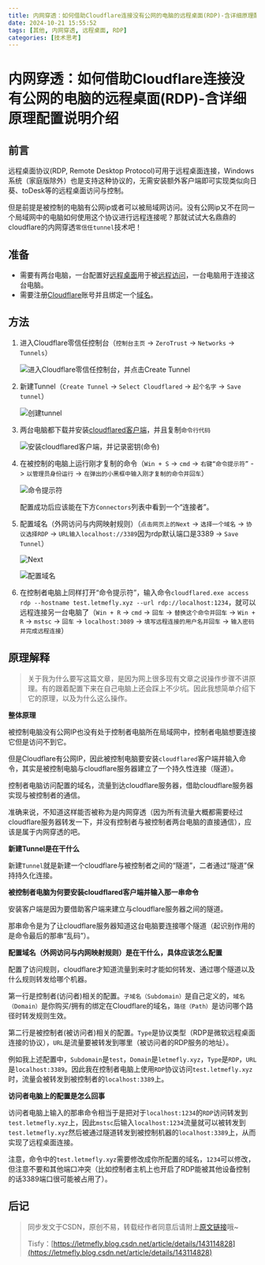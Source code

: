 ```yaml
---
title: 内网穿透：如何借助Cloudflare连接没有公网的电脑的远程桌面(RDP)-含详细原理配置说明介绍
date: 2024-10-21 15:55:52
tags: [其他, 内网穿透, 远程桌面, RDP]
categories: [技术思考]
---
```


# 内网穿透：如何借助Cloudflare连接没有公网的电脑的远程桌面(RDP)-含详细原理配置说明介绍

## 前言

远程桌面协议(RDP, Remote Desktop Protocol)可用于远程桌面连接，Windows系统（家庭版除外）也是支持这种协议的，无需安装额外客户端即可实现类似向日葵、toDesk等的远程桌面访问与控制。

但是前提是被控制的电脑有公网ip或者可以被局域网访问。没有公网ip又不在同一个局域网中的电脑如何使用这个协议进行远程连接呢？那就试试大名鼎鼎的cloudflare的内网穿透`零信任tunnel`技术吧！

## 准备

+ 需要有两台电脑，一台配置好[远程桌面](https://support.microsoft.com/zh-cn/windows/%E5%A6%82%E4%BD%95%E4%BD%BF%E7%94%A8%E8%BF%9C%E7%A8%8B%E6%A1%8C%E9%9D%A2-5fe128d5-8fb1-7a23-3b8a-41e636865e8c)用于被[远程访问](https://blog.csdn.net/qq_44665283/article/details/122716174)，一台电脑用于连接这台电脑。
+ 需要注册[Cloudflare](https://dash.cloudflare.com/)账号并且绑定一个[域名](https://www.cnblogs.com/eslzzyl/p/17765702.html)。

## 方法

1. 进入Cloudflare零信任控制台（`控制台主页` -> `ZeroTrust` -> `Networks` -> `Tunnels`）

    ![进入Cloudflare零信任控制台，并点击Create Tunnel](https://cors.letmefly.xyz/https://i-blog.csdnimg.cn/direct/35682e0aa2a34253b55e605aadfe9232.png)

2. 新建Tunnel（`Create Tunnel` -> `Select Cloudflared` -> `起个名字` -> `Save tunnel`）

   ![创建tunnel](https://cors.letmefly.xyz/https://i-blog.csdnimg.cn/direct/8c4cf63fea154cbba20980cbeac5a04d.png)

3. 两台电脑都下载并安装[cloudflared客户端](https://github.com/cloudflare/cloudflared/releases/latest/download/cloudflared-windows-amd64.msi)，并且复制`命令行代码`

   ![安装cloudflared客户端，并记录密钥(命令)](https://cors.letmefly.xyz/https://i-blog.csdnimg.cn/direct/f8739f8f25194d429d46cc72710eb69e.png)

4. 在被控制的电脑上运行刚才复制的命令（`Win + S` -> `cmd` -> `右键“命令提示符”` -> `以管理员身份运行` -> `在弹出的小黑框中输入刚才复制的命令并回车`）

   ![命令提示符](https://cors.letmefly.xyz/https://i-blog.csdnimg.cn/direct/bdda499c3ac14011a92cc3f6d3b98ea4.png)

   配置成功后应该能在下方`Connectors`列表中看到一个“连接者”。

5. 配置域名（外网访问与内网映射规则）（`点击网页上的Next` -> `选择一个域名` -> `协议选择RDP` -> `URL输入localhost://3389`因为rdp默认端口是3389 -> `Save Tunnel`）

   ![Next](https://cors.letmefly.xyz/https://i-blog.csdnimg.cn/direct/9b76b1b2466942a4b82c95fec61ba4b8.png)

   ![配置域名](https://cors.letmefly.xyz/https://i-blog.csdnimg.cn/direct/b913ef86a84b46baa522ef386d21b2f1.png)

6. 在控制者电脑上同样打开“命令提示符”，输入命令`cloudflared.exe access rdp --hostname test.letmefly.xyz --url rdp://localhost:1234`，就可以远程连接另一台电脑了（`Win + R` -> `cmd` -> `回车` -> `替换这个命令并回车` -> `Win + R` -> `mstsc` -> `回车` -> `localhost:3089` -> `填写远程连接的用户名并回车` -> `输入密码并完成远程连接`）

## 原理解释

> 关于我为什么要写这篇文章，是因为网上很多现有文章之说操作步骤不讲原理。有的跟着配置下来在自己电脑上还会踩上不少坑。因此我想简单介绍下它的原理，以及为什么这么操作。

**整体原理**

被控制电脑没有公网IP也没有处于控制者电脑所在局域网中，控制者电脑想要连接它但是访问不到它。

但是Cloudflare有公网IP，因此被控制电脑要安装`cloudflared`客户端并输入命令，其实是被控制电脑与cloudflare服务器建立了一个持久性连接（隧道）。

控制者电脑访问配置的域名，流量到达cloudflare服务器，借助cloudflare服务器实现与被控制者的通信。

准确来说，不知道这样能否被称为是内网穿透（因为所有流量大概都需要经过cloudflare服务器转发一下，并没有控制者与被控制者两台电脑的直接通信），应该是属于内网穿透的吧。

**新建Tunnel是在干什么**

新建`Tunnel`就是新建一个cloudflare与被控制者之间的“隧道”，二者通过“隧道”保持持久化连接。

**被控制者电脑为何要安装cloudflared客户端并输入那一串命令**

安装客户端是因为要借助客户端来建立与cloudflare服务器之间的隧道。

那串命令是为了让cloudflare服务器知道这台电脑要连接哪个隧道（起识别作用的是命令最后的那串“乱码”）。

**配置域名（外网访问与内网映射规则）是在干什么，具体应该怎么配置**

配置了访问规则，cloudflare才知道流量到来时才能如何转发、通过哪个隧道以及什么规则转发给哪个机器。

第一行是控制者(访问者)相关的配置。`子域名（Subdomain）`是自己定义的，`域名（Domain）`是你购买/拥有的绑定在Cloudflare的域名，`路径（Path）`是访问哪个路径时转发规则生效。

第二行是被控制者(被访问者)相关的配置。`Type`是协议类型（RDP是微软远程桌面连接的协议），`URL`是流量要被转发到哪里（被访问者的RDP服务的地址）。

例如我上述配置中，`Subdomain`是`test`，`Domain`是`letmefly.xyz`，`Type`是`RDP`，`URL`是`localhost:3389`。因此我在控制者电脑上使用`RDP`协议访问`test.letmefly.xyz`时，流量会被转发到被控制者的`localhost:3389`上。

**访问者电脑上的配置是怎么回事**

访问者电脑上输入的那串命令相当于是把对于`localhost:1234`的`RDP`访问转发到`test.letmefly.xyz`上，因此`mstsc`后输入`localhost:1234`流量就可以被转发到`test.letmefly.xyz`然后被通过隧道转发到被控制机器的`localhost:3389`上，从而实现了远程桌面连接。

注意，命令中的`test.letmefly.xyz`需要修改成你所配置的域名，`1234`可以修改，但注意不要和其他端口冲突（比如控制者主机上也开启了RDP能被其他设备控制的话3389端口很可能被占用了）。

## 后记

> 同步发文于CSDN，原创不易，转载经作者同意后请附上[原文链接](https://blog.letmefly.xyz/2024/10/21/Other-Net_Traversal-How2UseCloudflareConnectingRDP(RemoteDesktopProtocol)WithoutPublicIP/)哦~
>
> Tisfy：[https://letmefly.blog.csdn.net/article/details/143114828](https://letmefly.blog.csdn.net/article/details/143114828)